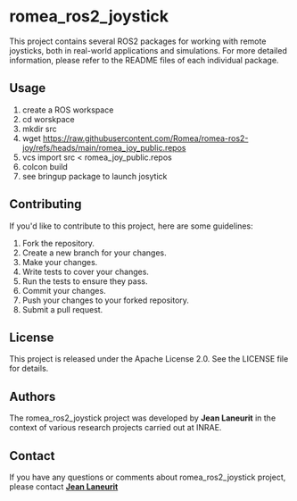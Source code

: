 # romea_ros2_joystick #

This project contains several ROS2 packages for working with remote joysticks, both in real-world applications and simulations. For more detailed information, please refer to the README files of each individual package.

## **Usage**

1. create a ROS workspace
2. cd worskpace
3. mkdir src
4. wget https://raw.githubusercontent.com/Romea/romea-ros2-joy/refs/heads/main/romea_joy_public.repos
5. vcs import src < romea_joy_public.repos
6. colcon build
7. see bringup package to launch josytick 

## **Contributing**

If you'd like to contribute to this project, here are some guidelines:

1. Fork the repository.
2. Create a new branch for your changes.
3. Make your changes.
4. Write tests to cover your changes.
5. Run the tests to ensure they pass.
6. Commit your changes.
7. Push your changes to your forked repository.
8. Submit a pull request.

## **License**

This project is released under the Apache License 2.0. See the LICENSE file for details.

## **Authors**

The romea_ros2_joystick project was developed by **Jean Laneurit** in the context of various research projects carried out at INRAE.

## **Contact**

If you have any questions or comments about romea_ros2_joystick project, please contact **[Jean Laneurit](mailto:jean.laneurit@inrae.fr)** 